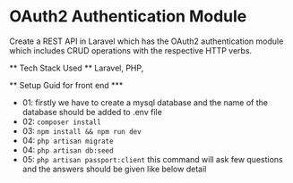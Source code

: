 # OAuth2 Authentication Module

Create a REST API in Laravel which has the OAuth2 authentication module which includes CRUD
operations with the respective HTTP verbs.

** Tech Stack Used  **
Laravel, PHP, 

** Setup Guid for front end ***
- 01: firstly we have to create a mysql database and the name of the database should be added to .env file
- 02: ```composer install```
- 03: ``` npm install && npm run dev ```
- 04: ``` php artisan migrate ```
- 04: ``` php artisan db:seed ```
- 05: ``` php artisan passport:client ```
  this command will ask few questions and the answers should be given like below detail
  



